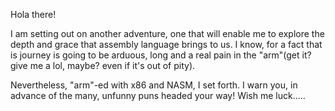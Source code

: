 Hola there!

I am setting out on another adventure, one that will enable me to explore the depth and grace that assembly language brings to us. I know, for a fact
that is journey is going to be arduous, long and a real pain in the "arm"(get it? give me a lol, maybe? even if it's out of pity).

Nevertheless, "arm"-ed with x86 and NASM, I set forth. I warn you, in advance of the many, unfunny puns headed your way!
Wish me luck.....

